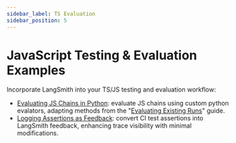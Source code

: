 ```yaml
---
sidebar_label: TS Evaluation
sidebar_position: 5
---
```

# JavaScript Testing & Evaluation Examples

Incorporate LangSmith into your TS/JS testing and evaluation workflow:

- [Evaluating JS Chains in Python](./eval-in-python/): evaluate JS chains using custom python evalators, adapting methods from the "[Evaluating Existing Runs](./testing-examples/evaluate-existing-test-project/evaluate_runs.ipynb)" guide.
- [Logging Assertions as Feedback](./simple-test/): convert CI test assertions into LangSmith feedback, enhancing trace visibility with minimal modifications.
